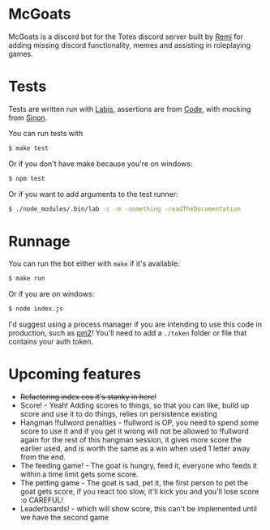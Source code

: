 # McGoats

McGoats is a discord bot for the Totes discord server built by [Remi](https://www.twitter.com/ctrlaltcookie) for adding missing discord functionality, memes and assisting in roleplaying games.

# Tests

Tests are written run with [Labjs](https://github.com/hapijs/lab), assertions are from [Code](https://github.com/hapijs/code), with mocking from [Sinon](https://sinonjs.org/).

You can run tests with

```bash
$ make test
```

Or if you don't have make because you're on windows:

```bash
$ npm test
```

Or if you want to add arguments to the test runner:

```bash
$ ./node_modules/.bin/lab -c -m -something -readTheDocumentation
```

# Runnage

You can run the bot either with `make` if it's available:

```bash
$ make run
```

Or if you are on windows:

```bash
$ node index.js
```

I'd suggest using a process manager if you are intending to use this code in production, such as [pm2](https://www.npmjs.com/package/pm2)! You'll need to add a `./token` folder or file that contains your auth token.

# Upcoming features
* ~~Refactoring index cos it's stanky in here!~~
* Score! - Yeah! Adding scores to things, so that you can like, build up score and use it to do things, relies on persistence existing
* Hangman !fullword penalties - !fullword is OP, you need to spend some score to use it and if you get it wrong will not be allowed to !fullword again for the rest of this hangman session, it gives more score the earlier used, and is worth the same as a win when used 1 letter away from the end.
* The feeding game! - The goat is hungry, feed it, everyone who feeds it within a time limit gets some score.
* The petting game - The goat is sad, pet it, the first person to pet the goat gets score, if you react too slow, it'll kick you and you'll lose score :o CAREFUL!
* Leaderboards! - which will show score, this can't be implemented until we have the second game
